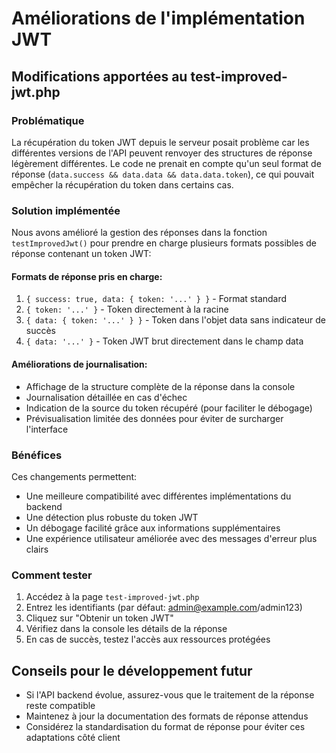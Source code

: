# Améliorations de l'implémentation JWT

## Modifications apportées au test-improved-jwt.php

### Problématique

La récupération du token JWT depuis le serveur posait problème car les différentes versions de l'API peuvent renvoyer des structures de réponse légèrement différentes. Le code ne prenait en compte qu'un seul format de réponse (`data.success && data.data && data.data.token`), ce qui pouvait empêcher la récupération du token dans certains cas.

### Solution implémentée

Nous avons amélioré la gestion des réponses dans la fonction `testImprovedJwt()` pour prendre en charge plusieurs formats possibles de réponse contenant un token JWT:

#### Formats de réponse pris en charge:

1. `{ success: true, data: { token: '...' } }` - Format standard
2. `{ token: '...' }` - Token directement à la racine
3. `{ data: { token: '...' } }` - Token dans l'objet data sans indicateur de succès
4. `{ data: '...' }` - Token JWT brut directement dans le champ data

#### Améliorations de journalisation:

- Affichage de la structure complète de la réponse dans la console
- Journalisation détaillée en cas d'échec
- Indication de la source du token récupéré (pour faciliter le débogage)
- Prévisualisation limitée des données pour éviter de surcharger l'interface

### Bénéfices

Ces changements permettent:

- Une meilleure compatibilité avec différentes implémentations du backend
- Une détection plus robuste du token JWT
- Un débogage facilité grâce aux informations supplémentaires
- Une expérience utilisateur améliorée avec des messages d'erreur plus clairs

### Comment tester

1. Accédez à la page `test-improved-jwt.php`
2. Entrez les identifiants (par défaut: admin@example.com/admin123)
3. Cliquez sur "Obtenir un token JWT"
4. Vérifiez dans la console les détails de la réponse
5. En cas de succès, testez l'accès aux ressources protégées

## Conseils pour le développement futur

- Si l'API backend évolue, assurez-vous que le traitement de la réponse reste compatible
- Maintenez à jour la documentation des formats de réponse attendus
- Considérez la standardisation du format de réponse pour éviter ces adaptations côté client
